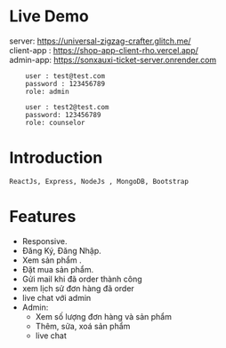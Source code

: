 # **Live Demo**

server:  https://universal-zigzag-crafter.glitch.me/
<br>
client-app : https://shop-app-client-rho.vercel.app/
<br>
admin-app: https://sonxauxi-ticket-server.onrender.com

        user : test@test.com    
        password : 123456789
        role: admin

        user : test2@test.com 
        password: 123456789
        role: counselor

# **Introduction**

    ReactJs, Express, NodeJs , MongoDB, Bootstrap

# **Features**

-   Responsive.
-   Đăng Ký, Đăng Nhập.
-   Xem sản phẩm .
-   Đặt mua sản phẩm.
-   Gửi mail khi đã order thành công
-   xem lịch sử đơn hàng đã order
-   live chat với admin
-   Admin: 
    -   Xem số lượng đơn hàng và sản phẩm
    -   Thêm, sửa, xoá sản phẩm 
    -   live chat
    
